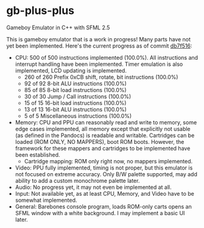 # gb-plus-plus
Gameboy Emulator in C++ with SFML 2.5

This is gameboy emulator that is a work in progress! Many parts have not yet been implemented. Here's the current progress as of commit [db7f516](https://github.com/dfrias100/gb-plus-plus/commit/db7f5163d1cc2622bfe6729a3754da65b7489cab):
* CPU: 500 of 500 instructions implemented (100.0%). All instructions and interrupt handling have been implemented. Timer emulation is also implemented, LCD updating is implemented.
	- 260 of 260 Prefix 0xCB shift, rotate, bit instructions (100.0%)
	- 92 of 92 8-bit ALU instructions (100.0%)
	- 85 of 85 8-bit load instructions (100.0%)
	- 30 of 30 Jump / Call instructions (100.0%)
	- 15 of 15 16-bit load instructions (100.0%)
	- 13 of 13 16-bit ALU instructions (100.0%)
	-  5 of 5 Miscellaneous instructions (100.0%)
* Memory: CPU and PPU can reasonably read and write to memory, some edge cases implemented, all memory except that explicitly not usable (as defined in the Pandocs) is readable and writable. Cartridges can be loaded (ROM ONLY, NO MAPPERS), boot ROM boots. However, the framework for these mappers and cartridges to be implemented have been established.
  - Cartridge mapping: ROM only right now, no mappers implemented.
* Video: PPU fully implemented, timing is not proper, but this emulator is not focused on extreme accuracy. Only B/W palette supported, may add ability to add a custom monochrome palette later.
* Audio: No progress yet, it may not even be implemented at all.
* Input: Not available yet, as at least CPU, Memory, and Video have to be somewhat implemented.
* General: Barebones console program, loads ROM-only carts opens an SFML window with a white background. I may implement a basic UI later.
